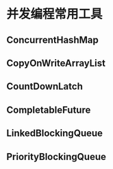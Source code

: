 # 并发编程常用工具

## ConcurrentHashMap

## CopyOnWriteArrayList

## CountDownLatch

## CompletableFuture

## LinkedBlockingQueue

## PriorityBlockingQueue

